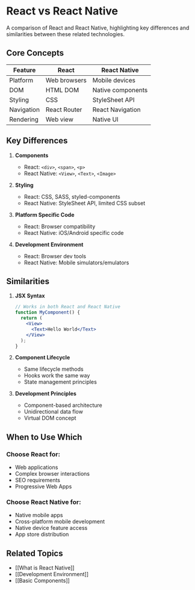 # React vs React Native

A comparison of React and React Native, highlighting key differences and similarities between these related technologies.

## Core Concepts

| Feature | React | React Native |
|---------|-------|--------------|
| Platform | Web browsers | Mobile devices |
| DOM | HTML DOM | Native components |
| Styling | CSS | StyleSheet API |
| Navigation | React Router | React Navigation |
| Rendering | Web view | Native UI |

## Key Differences

1. **Components**
   - React: `<div>`, `<span>`, `<p>`
   - React Native: `<View>`, `<Text>`, `<Image>`

2. **Styling**
   - React: CSS, SASS, styled-components
   - React Native: StyleSheet API, limited CSS subset

3. **Platform Specific Code**
   - React: Browser compatibility
   - React Native: iOS/Android specific code

4. **Development Environment**
   - React: Browser dev tools
   - React Native: Mobile simulators/emulators

## Similarities

1. **JSX Syntax**
   ```jsx
   // Works in both React and React Native
   function MyComponent() {
     return (
       <View>
         <Text>Hello World</Text>
       </View>
     );
   }
   ```

2. **Component Lifecycle**
   - Same lifecycle methods
   - Hooks work the same way
   - State management principles

3. **Development Principles**
   - Component-based architecture
   - Unidirectional data flow
   - Virtual DOM concept

## When to Use Which

### Choose React for:
- Web applications
- Complex browser interactions
- SEO requirements
- Progressive Web Apps

### Choose React Native for:
- Native mobile apps
- Cross-platform mobile development
- Native device feature access
- App store distribution

## Related Topics
- [[What is React Native]]
- [[Development Environment]]
- [[Basic Components]]
